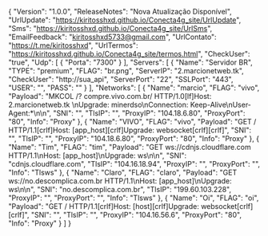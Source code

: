 {
  "Version": "1.0.0",
  "ReleaseNotes": "Nova Atualização Disponível",
  "UrlUpdate": "https://kiritosshxd.github.io/Conecta4g_site/UrlUpdate",
  "Sms": "https://kiritosshxd.github.io/Conecta4g_site/UrlSms",
  "EmailFeedback": "kiritosshxd5733@gmail.com",
  "UrlContato": "https://t.me/kiritosshxd",
  "UrlTermos": "https://kiritosshxd.github.io/Conecta4g_site/termos.html",
  "CheckUser": "true",
  "Udp": [
    {
      "Porta": "7300"
    }
  ],
  "Servers": [
    {
      "Name": "Servidor BR",
      "TYPE": "premium",
      "FLAG": "br.png",
      "ServerIP": "2.marcionetweb.tk",
      "CheckUser": "http://sua_api",
      "ServerPort": "22",
      "SSLPort": "443",
      "USER": "",
      "PASS": ""
    }
  ],
  "Networks": [
    {
      "Name": "marcio",
      "FLAG": "vivo",
      "Payload": "MKCOL /? compre.vivo.com.br/ HTTP/1.0[lf]Host: 2.marcionetweb.tk \nUpgrade: minerdso\nConnection: Keep-Alive\nUser-Agent:*\n\n",
      "SNI": "",
      "TlsIP": "",
      "ProxyIP": "104.18.6.80",
      "ProxyPort": "80",
      "Info": "Proxy"
    },
    {
      "Name": "VIVO",
      "FLAG": "vivo",
      "Payload": "GET / HTTP/1.1[crlf]Host: [app_host][crlf]Upgrade: websocket[crlf][crlf]",
      "SNI": "",
      "TlsIP": "",
      "ProxyIP": "104.18.6.80",
      "ProxyPort": "80",
      "Info": "Proxy"
    },
    {
      "Name": "Tim",
      "FLAG": "tim",
      "Payload": "GET ws://cdnjs.cloudflare.com HTTP/1.1\nHost: [app_host]\nUpgrade: ws\n\n",
      "SNI": "cdnjs.cloudflare.com",
      "TlsIP": "104.16.18.94",
      "ProxyIP": "",
      "ProxyPort": "",
      "Info": "Tlsws"
    },
    {
      "Name": "Claro",
      "FLAG": "claro",
      "Payload": "GET ws://no.descomplica.com.br HTTP/1.1\nHost: [app_host]\nUpgrade: ws\n\n",
      "SNI": "no.descomplica.com.br",
      "TlsIP": "199.60.103.228",
      "ProxyIP": "",
      "ProxyPort": "",
      "Info": "Tlsws"
    },
    {
      "Name": "Oi",
      "FLAG": "oi",
      "Payload": "GET / HTTP/1.1[crlf]Host: [host][crlf]Upgrade: websocket[crlf][crlf]",
      "SNI": "",
      "TlsIP": "",
      "ProxyIP": "104.16.56.6",
      "ProxyPort": "80",
      "Info": "Proxy"
    }
  ]
}

